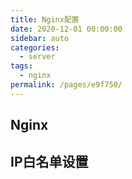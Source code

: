 ```yaml
---
title: Nginx配置
date: 2020-12-01 00:00:00
sidebar: auto
categories: 
  - server
tags: 
  - nginx
permalink: /pages/e9f750/
---
```


## Nginx

## IP白名单设置
